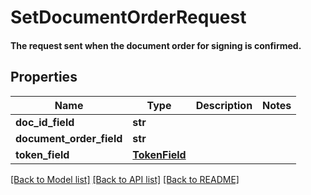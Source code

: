 # SetDocumentOrderRequest

#### The request sent when the document order for signing is confirmed.

## Properties
Name | Type | Description | Notes
------------ | ------------- | ------------- | -------------
**doc_id_field** | **str** |  | 
**document_order_field** | **str** |  | 
**token_field** | [**TokenField**](TokenField.md) |  | 

[[Back to Model list]](../README.md#documentation-for-models) [[Back to API list]](../README.md#documentation-for-api-endpoints) [[Back to README]](../README.md)


